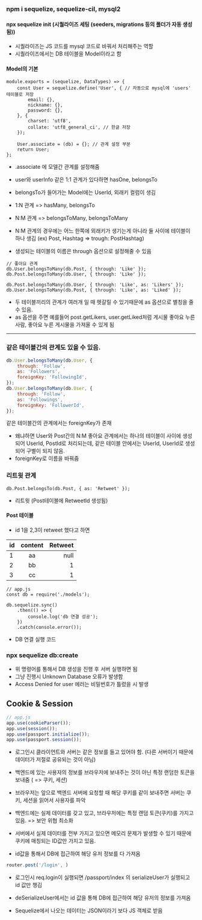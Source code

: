 ### npm i sequelize, sequelize-cil, mysql2
#### npx sequelize init (시퀄라이즈 세팅 (seeders, migrations 등의 폴더가 자동 생성됨))
- 시퀄라이즈는 JS 코드를 mysql 코드로 바꿔서 처리해주는 역할
- 시퀄라이즈에서는 DB 테이블을 Model이라고 함

#### Model의 기본
``` JS
module.exports = (sequelize, DataTypes) => {
	const User = sequelize.define('User', {	// 자동으로 mysql에 'users' 테이블로 저장
		email: {},
		nickname: {},
		password: {},
	}, {
		charset: 'utf8',
		collate: 'utf8_general_ci', // 한글 저장
	});

	User.associate = (db) = {}; // 관계 설정 부분
	return User;
};
```

- .associate 에 모델간 관계를 설정해줌

- user와 userInfo 같은 1:1 관계가 있다하면 hasOne, belongsTo
- belongsTo가 들어가는 Model에는 UserId, 외래키 컬럼이 생김
- 1:N 관계 => hasMany, belongsTo
- N:M 관계 => belongsToMany, belongsToMany

- N:M 관계의 경우에는 어느 한쪽에 외래키가 생기는게 아니라 둘 사이에 테이블이 하나 생김 (ex) Post, Hashtag => trough: PostHashtag)
- 생성되는 테이블의 이름은 through 옵션으로 설정해줄 수 있음
``` JS
// 좋아요 관계
db.User.belongsToMany(db.Post, { through: 'Like' });
db.Post.belongsToMany(db.User, { through: 'Like' });
```

``` JS
db.Post.belongsToMany(db.User, { through: 'Like', as: 'Likers' });
db.User.belongsToMany(db.Post, { through: 'Like', as: 'Liked' });
```
- 두 테이블끼리의 관계가 여러개 일 때 헷갈릴 수 있기때문에 as 옵션으로 별칭을 줄 수 있음.
- as 옵션을 주면 예를들어 post.getLikers, user.getLiked처럼 게시물 좋아요 누른 사람, 좋아요 누른 게시물을 가져올 수 있게 됨
---
### 같은 테이블간의 관계도 있을 수 있음.
```js
db.User.belongsToMany(db.User, { 
	through: 'Follow', 
	as: 'Followers', 
	foreignKey: 'FollowingId', 
});
db.User.belongsToMany(db.User, {
	through: 'Follow',
	as: 'Followings',
	foreignKey: 'FollowerId',
});
```
같은 테이블간의 관계에서는 foreignKey가 존재
- 왜냐하면 User와 Post간의 N:M 좋아요 관계에서는 하나의 테이블이 사이에 생성되어 UserId, PostId로 처리되는데, 같은 테이블 안에서는 UserId, UserId로 생성되어 구별이 되지 않음.
- foreignKey로 이름을 바꿔줌

### 리트윗 관계
``` JS
db.Post.belongsTo(db.Post, { as: 'Retweet' });
```
- 리트윗 (Post테이블에 RetweetId 생성됨)


#### Post 테이블
- id 1을 2,3이 retweet 했다고 하면 

|id        |content            |Retweet  |
| ------------- |:-------------:| -----:|
| 1      | aa | null |
| 2      | bb |   1  |
| 3 	   | cc |   1  |

``` JS
// app.js
const db = require('./models');

db.sequelize.sync()
	.then(() => {
		console.log('db 연결 성공');
	})
	.catch(console.error());
```
- DB 연결 실행 코드

### npx sequelize db:create
- 위 명령어를 통해서 DB 생성을 진행 후 서버 실행하면 됨
- 그냥 진행시 Unknown Database 오류가 발생함
- Access Denied for user 에러는 비밀번호가 틀렸을 시 발생



## Cookie & Session
```js
// app.js
app.use(cookieParser());
app.use(session());
app.use(passport.initialize());
app.use(passport.session());
```
- 로그인시 클라이언트와 서버는 같은 정보를 들고 있어야 함. (다른 서버이기 때문에 데이터가 저절로 공유되는 것이 아님)
- 백엔드에 있는 사용자의 정보를 브라우저에 보내주는 것이 아닌 특정 랜덤한 토큰을 보내줌 ( => 쿠키, 세션)
- 브라우저는 앞으로 백엔드 서버에 요청할 때 해당 쿠키를 같이 보내주면 서버는 쿠키, 세션을 읽어서 사용자를 파악
- 백엔드에는 실제 데이터를 갖고 있고, 브라우저에는 특정 랜덤 토큰(쿠키)를 가지고 있음. => 보안 위협 최소화

- 서버에서 실제 데이터를 전부 가지고 있으면 메모리 문제가 발생할 수 있기 때문에 쿠키에 매칭되는 ID값만 가지고 있음.
- id값을 통해서 DB에 접근하여 해당 유저 정보를 다 가져옴

```js
router.post('/login', )
```
- 로그인시 req.login이 실행되면 /passport/index 의 serializeUser가 실행되고 id 값만 챙김
- deSerializeUser에서는 id 값을 통해 DB에 접근하여 해당 유저의 정보를 가져옴

- Sequelize에서 나오는 데이터는 JSON이라기 보다 JS 객체로 받음